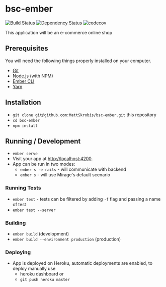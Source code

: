 # bsc-ember

[![Build Status](https://travis-ci.org/MattSkrobis/bsc-ember.svg?branch=master)](https://travis-ci.org/MattSkrobis/bsc-ember)
[![Dependency Status](https://gemnasium.com/badges/github.com/MattSkrobis/bsc-ember.svg)](https://gemnasium.com/github.com/MattSkrobis/bsc-ember)
[![codecov](https://codecov.io/gh/MattSkrobis/bsc-ember/branch/master/graph/badge.svg)](https://codecov.io/gh/MattSkrobis/bsc-ember)
  
This application will be an e-commerce online shop

## Prerequisites

You will need the following things properly installed on your computer.

* [Git](https://git-scm.com/)
* [Node.js](https://nodejs.org/) (with NPM)
* [Ember CLI](https://ember-cli.com/)
* [Yarn](https://yarnpkg.com/en/)

## Installation

* `git clone git@github.com:MattSkrobis/bsc-ember.git` this repository
* `cd bsc-ember`
* `npm install`

## Running / Development

* `ember serve`
* Visit your app at [http://localhost:4200](http://localhost:4200).
* App can be run in two modes: 
  - `ember s -e rails` - will communicate with backend
  - `ember s` - will use Mirage's default scenario

### Running Tests

* `ember test` - tests can be filtered by adding `-f` flag and passing a name of test
* `ember test --server`

### Building

* `ember build` (development)
* `ember build --environment production` (production)

### Deploying

* App is deployed on Heroku, automatic deployments are enabled, to deploy manually use
  - heroku dashboard
  or
  - `git push heroku master`
